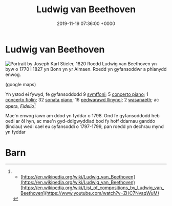 ﻿---
layout: single
title:  "Ludwig van Beethoven"
date:   2019-11-19 07:36:00 +0000
tags: cyfansoddwr clasurol rhamantaidd piano
---

# Ludwig van Beethoven
![Portrait by Joseph Karl Stieler, 1820](https://upload.wikimedia.org/wikipedia/commons/thumb/6/6f/Beethoven.jpg/220px-Beethoven.jpg)
Roedd Ludwig van Beethoven yn byw o 1770 i 1827 yn Bonn yn yr Almaen. Roedd yn gyfansoddwr a phianydd enwog. 

(google maps)

Yn ystod ei fywyd, fe gyfansoddodd 9 [symffoni](https://en.wikipedia.org/wiki/Symphony "Symphony"); 5 [concerto piano](https://en.wikipedia.org/wiki/Piano_concerto "Piano concerto"); 1 [concerto fiolin](https://en.wikipedia.org/wiki/Violin_concerto "Violin concerto"); 32 [sonata piano](https://en.wikipedia.org/wiki/Piano_sonata "Piano sonata"); 16 [pedwarawd llinynol](https://en.wikipedia.org/wiki/String_quartet "String quartet"); 2 [wasanaeth](https://en.wikipedia.org/wiki/Mass_(music) "Mass (music)"); ac [opera](https://en.wikipedia.org/wiki/Opera),  _[Fidelio](https://en.wikipedia.org/wiki/Fidelio "Fidelio")_[^1]

Mae'n enwog iawn am ddod yn fyddar o 1798. Ond fe gyfansoddodd heb oedi ar ôl hyn, ac mae'n gyd-ddigwyddiad bod fy hoff ddarnau ganddo (linciau) wedi cael eu cyfansoddi o 1797-1799, pan roedd yn dechrau mynd yn fyddar

# Barn



[^1]: + [https://en.wikipedia.org/wiki/Ludwig_van_Beethoven](https://en.wikipedia.org/wiki/Ludwig_van_Beethoven) [https://en.wikipedia.org/wiki/List_of_compositions_by_Ludwig_van_Beethoven](https://www.youtube.com/watch?v=ZHC7NvaqWuM)
